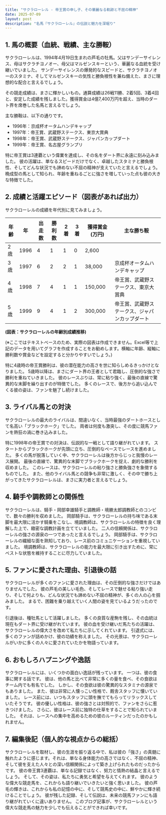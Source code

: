```yaml
---
title: "サクラローレル - 帝王賞の申し子、その華麗なる軌跡と不屈の精神"
date: 2025-07-09
layout: post
description: "名馬『サクラローレル』の伝説と魅力を深堀り"
---
```


## 1. 馬の概要（血統、戦績、主な勝鞍）

サクラローレルは、1994年4月19日生まれの芦毛の牡馬。父はサンデーサイレンス、母はサクラチヨノオー、母父はマルゼンスキーという、華麗なる血統を受け継いでいました。  サンデーサイレンスの爆発的なスピードと、サクラチヨノオーのスタミナ、そしてマルゼンスキーの気性と勝負根性を兼ね備えた、まさに理想的な配合と言えるでしょう。

その競走成績は、まさに輝かしいもの。通算成績は26戦11勝、2着5回、3着4回と、安定した成績を残しました。獲得賞金は4億7,400万円を超え、当時のダート界を席巻した名馬と言えるでしょう。

主な勝鞍は、以下の通りです。

* 1996年：京成杯オータムハンデキャップ
* 1997年：帝王賞、武蔵野ステークス、東京大賞典
* 1998年：帝王賞、武蔵野ステークス、ジャパンカップダート
* 1999年：帝王賞、名古屋グランプリ


特に帝王賞は3連覇という偉業を達成し、その名をダート界に永遠に刻み込みました。  彼の活躍は、単なるスピードだけでなく、卓越したスタミナと勝負根性、そしてどんな状況でも諦めない不屈の精神が支えていたと言えるでしょう。  晩成型の馬として知られ、年齢を重ねるごとに強さを増していった点も彼の大きな特徴でした。


## 2. 成績と活躍エピソード（図表があれば出力）

サクラローレルの成績を年代別に見てみましょう。

| 年齢 | 年 | 出走数 | 勝利数 | 2着 | 3着 | 獲得賞金(万円) | 主な勝ち鞍 |
|---|---|---|---|---|---|---|---|
| 2歳 | 1996 | 4 | 1 | 1 | 0 | 2,600 |  |
| 3歳 | 1997 | 6 | 2 | 2 | 1 | 38,000 | 京成杯オータムハンデキャップ |
| 4歳 | 1998 | 7 | 4 | 1 | 1 | 150,000 | 帝王賞、武蔵野ステークス、東京大賞典 |
| 5歳 | 1999 | 9 | 4 | 1 | 2 | 300,000 | 帝王賞、武蔵野ステークス、ジャパンカップダート |


**(図表：サクラローレルの年齢別成績推移)**

(※ここではテキストベースのため、実際の図表は作成できません。Excel等で上記のデータを用いてグラフを作成することをお勧めします。横軸に年齢、縦軸に勝利数や賞金などを設定すると分かりやすいでしょう。)


特に4歳時の帝王賞勝利は、彼の潜在能力の高さを世に知らしめるきっかけとなりました。  5歳時以降は、まさにダート界の王者として君臨し、圧倒的な強さで勝利を重ねていきました。  彼のレースぶりは、常に粘り強く、最後の直線で驚異的な末脚を繰り出すのが特徴でした。  多くのレースで、後方から追い込んでくる彼の姿は、ファンを魅了し続けました。


## 3. ライバル馬との対決

サクラローレルの最大のライバルは、間違いなく、当時最強のダートホースとして名高い「ブラックホーク」でした。  両者は何度も激突し、その度に競馬ファンを熱狂の渦に巻き込みました。

特に1998年の帝王賞での対決は、伝説的な一戦として語り継がれています。  スタートからブラックホークが先頭に立ち、圧倒的なペースでレースを進めました。  多くの馬が脱落していく中、サクラローレルは後方からじっと我慢のレース展開。  最後の直線で、驚異的な末脚でブラックホークを捉え、劇的な勝利を収めました。  このレースは、サクラローレルの粘り強さと勝負強さを象徴するものでした。  また、他のライバル馬との競争も非常に激しく、その中で勝ち上がってきたサクラローレルは、まさに実力者と言えるでしょう。


## 4. 騎手や調教師との関係性

サクラローレルは、騎手・岡部幸雄騎手と調教師・境勝太郎調教師とのコンビで、数々の勝利を収めました。  岡部騎手は、サクラローレルの持ち味である末脚を最大限に活かす騎乗をこなし、境調教師は、サクラローレルの特徴を良く理解した上で、緻密な調教計画を立てていました。  二人の信頼関係は、サクラローレルの強さの源泉の一つであったと言えるでしょう。  岡部騎手は、サクラローレルの繊細な面を熟知しており、レース前のコミュニケーションを重視していました。  境調教師は、サクラローレルの能力を最大限に引き出すために、常にベストな状態を維持することに尽力していました。


## 5. ファンに愛された理由、引退後の話

サクラローレルが多くのファンに愛された理由は、その圧倒的な強さだけではありませんでした。  彼の芦毛の美しい毛色、そしてレースで魅せる粘り強い走り、そして何よりも、どんな状況でも諦めない不屈の精神が、多くの人の心を掴みました。  まるで、困難を乗り越えていく人間の姿を見ているようだったのです。

引退後は、種牡馬として活躍しました。  多くの良質な産駒を残し、その血統は現在もダート界に受け継がれています。  彼の血を受け継いだ馬たちの活躍は、サクラローレルの偉大さを改めて私たちに示してくれています。  引退式には、多くのファンが詰めかけ、彼の功績を称えました。  その光景は、サクラローレルがいかに多くの人々に愛されていたかを物語っています。


## 6. おもしろハプニングや逸話

サクラローレルには、いくつかの面白い逸話が残っています。  一つは、彼の食事に関する話です。  彼は、他の馬と比べて非常に多くの量を食べ、その食欲はチーム内でも有名でした。  しかし、その食欲は彼の驚異的なスタミナの源泉でもありました。  また、彼は非常に人懐っこい性格で、厩舎スタッフに懐いていました。  レース前には、いつもスタッフに頭を撫でてもらってリラックスしていたそうです。  彼の優しい性格は、彼の強さとは対照的で、ファンをさらに惹きつけました。  さらに、彼はレース前に独特の仕草をすることで知られていました。  それは、レースへの集中を高めるための彼のルーティンだったのかもしれません。


## 7. 編集後記（個人的な視点からの総括）

サクラローレルを取材し、彼の生涯を振り返る中で、私は彼の「強さ」の真髄に触れたように感じます。それは、単なる身体能力の高さではなく、不屈の精神、そして彼を支えた人々との深い信頼関係によって築き上げられたものだったからです。  彼の帝王賞3連覇は、単なる記録ではなく、努力と情熱の結晶と言えるでしょう。  そして、その姿は、私たちに勇気と希望を与えてくれます。  彼のような偉大な競走馬を、これからも語り継いでいきたいと強く思いました。  彼の芦毛の輝きは、これからも私の記憶の中に、そして競馬史の中に、鮮やかに輝き続けることでしょう。  彼が残した記録、そして伝説は、未来の競馬ファンにも語り継がれていくに違いありません。  このブログ記事が、サクラローレルという偉大な競走馬の魅力を少しでも伝えることができれば幸いです。
